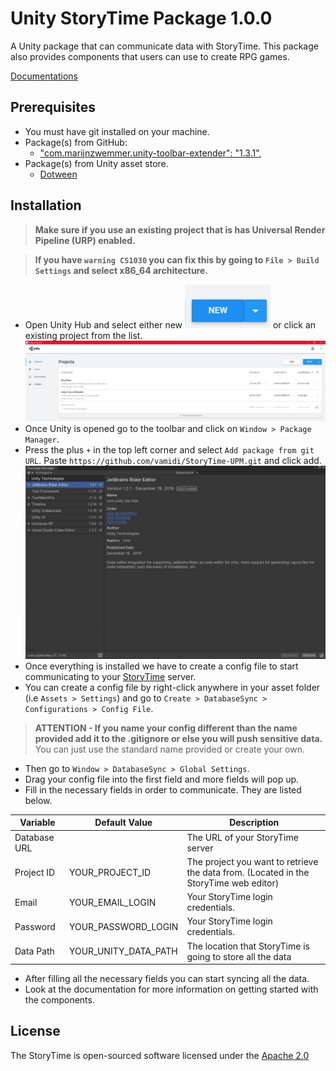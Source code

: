 # Unity StoryTime Package 1.0.0
A Unity package that can communicate data with StoryTime. This package also provides components that users can use to 
create RPG games.

[Documentations](https://valencio-masaki16.gitbook.io/storytime/)

## Prerequisites
* You must have git installed on your machine.
* Package(s) from GitHub:
	* ["com.marijnzwemmer.unity-toolbar-extender": "1.3.1"](https://github.com/marijnz/unity-toolbar-extender),
* Package(s) from Unity asset store.
	* [Dotween](https://assetstore.unity.com/packages/tools/animation/dotween-hotween-v2-27676)
	
## Installation
> **Make sure if you use an existing project that is has Universal Render Pipeline (URP) enabled.**

> **If you have `warning CS1030` you can fix this by going to `File > Build Settings` and select x86_64 architecture.**
* Open Unity Hub and select either new ![](Documentation/images/unity_new_btn.png) or click an existing project from
  the list.
  ![](Documentation/images/unity_hub_home.png)
* Once Unity is opened go to the toolbar and click on `Window > Package Manager`.
* Press the plus `+` in the top left corner and select `Add package from git URL`. Paste `https://github.com/vamidi/StoryTime-UPM.git` 
and click add.
  ![](Documentation/images/unity_package_install.gif)
* Once everything is installed we have to create a config file to start communicating to your [StoryTime](https://github.com/vamidi/StoryTime) server.
* You can create a config file by right-click anywhere in your asset folder (i.e `Assets > Settings`) and go to `Create > DatabaseSync > Configurations > Config File`. 
> **ATTENTION - If you name your config different than the name provided add it to the .gitignore or else you will push sensitive data.**
  You can just use the standard name provided or create your own.
* Then go to `Window > DatabaseSync > Global Settings`.
* Drag your config file into the first field and more fields will pop up.
* Fill in the necessary fields in order to communicate. They are listed below.

| Variable                	| Default Value                          | Description                                                       						|
| ----------------------  	| -------------------------------------- | ---------------------------------------------------------------------------------------- |
| Database URL          	|                       				 | The URL of your StoryTime server                                  						|
| Project ID        		| YOUR_PROJECT_ID   					 | The project you want to retrieve the data from. (Located in the StoryTime web editor)	|
| Email    					| YOUR_EMAIL_LOGIN                       | Your StoryTime login credentials.                                 						|
| Password   				| YOUR_PASSWORD_LOGIN                    | Your StoryTime login credentials.            				 	 						|
| Data Path     			| YOUR_UNITY_DATA_PATH                   | The location that StoryTime is going to store all the data                   			|

* After filling all the necessary fields you can start syncing all the data.
* Look at the documentation for more information on getting started with the components.

## License

The StoryTime is open-sourced software licensed under the [Apache 2.0](./LICENSE)


